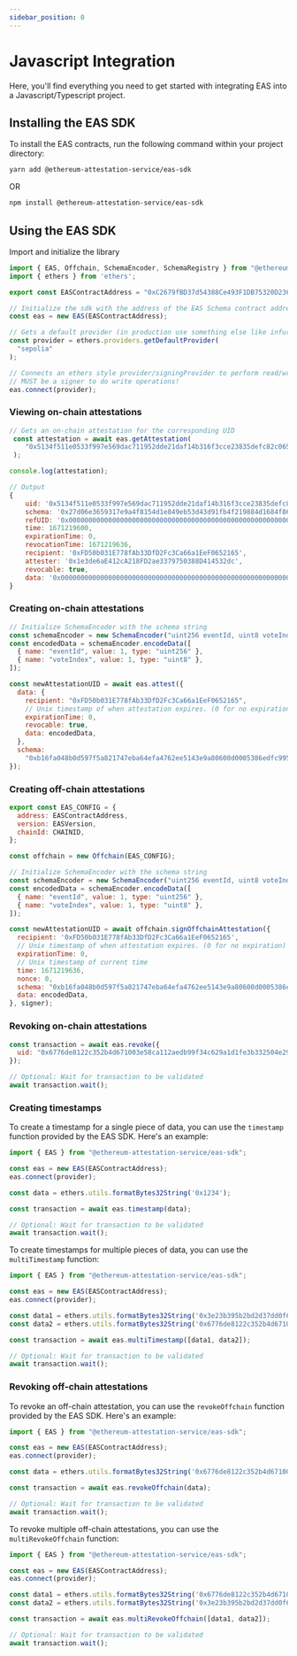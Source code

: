 ```yaml
---
sidebar_position: 0
---
```


# Javascript Integration

Here, you'll find everything you need to get started with integrating EAS into a Javascript/Typescript project.

## Installing the EAS SDK

To install the EAS contracts, run the following command within your project directory:

```bash 
yarn add @ethereum-attestation-service/eas-sdk 
```

OR

```bash 
npm install @ethereum-attestation-service/eas-sdk 
```

## Using the EAS SDK

Import and initialize the library

```javascript 
import { EAS, Offchain, SchemaEncoder, SchemaRegistry } from "@ethereum-attestation-service/eas-sdk";
import { ethers } from 'ethers';

export const EASContractAddress = "0xC2679fBD37d54388Ce493F1DB75320D236e1815e"; // Sepolia v0.26

// Initialize the sdk with the address of the EAS Schema contract address
const eas = new EAS(EASContractAddress);

// Gets a default provider (in production use something else like infura/alchemy)
const provider = ethers.providers.getDefaultProvider(
  "sepolia"
);

// Connects an ethers style provider/signingProvider to perform read/write functions.
// MUST be a signer to do write operations!
eas.connect(provider);
```

### Viewing on-chain attestations

```javascript 
// Gets an on-chain attestation for the corresponding UID
 const attestation = await eas.getAttestation(
    "0x5134f511e0533f997e569dac711952dde21daf14b316f3cce23835defc82c065"
 );

console.log(attestation);

// Output
{
    uid: '0x5134f511e0533f997e569dac711952dde21daf14b316f3cce23835defc82c065',
    schema: '0x27d06e3659317e9a4f8154d1e849eb53d43d91fb4f219884d1684f86d797804a',
    refUID: '0x0000000000000000000000000000000000000000000000000000000000000000',
    time: 1671219600,
    expirationTime: 0,
    revocationTime: 1671219636,
    recipient: '0xFD50b031E778fAb33DfD2Fc3Ca66a1EeF0652165',
    attester: '0x1e3de6aE412cA218FD2ae3379750388D414532dc',
    revocable: true,
    data: '0x0000000000000000000000000000000000000000000000000000000000000000'
}
```



### Creating on-chain attestations

```javascript 
// Initialize SchemaEncoder with the schema string
const schemaEncoder = new SchemaEncoder("uint256 eventId, uint8 voteIndex");
const encodedData = schemaEncoder.encodeData([
  { name: "eventId", value: 1, type: "uint256" },
  { name: "voteIndex", value: 1, type: "uint8" },
]);

const newAttestationUID = await eas.attest({
  data: {
    recipient: "0xFD50b031E778fAb33DfD2Fc3Ca66a1EeF0652165",
    // Unix timestamp of when attestation expires. (0 for no expiration)
    expirationTime: 0,
    revocable: true,
    data: encodedData,
  },
  schema:
    "0xb16fa048b0d597f5a821747eba64efa4762ee5143e9a80600d0005386edfc995",
});
```

### Creating off-chain attestations

```javascript 
export const EAS_CONFIG = {
  address: EASContractAddress,
  version: EASVersion,
  chainId: CHAINID,
};

const offchain = new Offchain(EAS_CONFIG);

// Initialize SchemaEncoder with the schema string
const schemaEncoder = new SchemaEncoder("uint256 eventId, uint8 voteIndex");
const encodedData = schemaEncoder.encodeData([
  { name: "eventId", value: 1, type: "uint256" },
  { name: "voteIndex", value: 1, type: "uint8" },
]);

const newAttestationUID = await offchain.signOffchainAttestation({
  recipient: '0xFD50b031E778fAb33DfD2Fc3Ca66a1EeF0652165',
  // Unix timestamp of when attestation expires. (0 for no expiration)
  expirationTime: 0,
  // Unix timestamp of current time
  time: 1671219636,
  nonce: 0,
  schema: "0xb16fa048b0d597f5a821747eba64efa4762ee5143e9a80600d0005386edfc995",
  data: encodedData,
}, signer);
```


### Revoking on-chain attestations

```javascript 
const transaction = await eas.revoke({
  uid: "0x6776de8122c352b4d671003e58ca112aedb99f34c629a1d1fe3b332504e2943a"
});

// Optional: Wait for transaction to be validated
await transaction.wait();
```

### Creating timestamps

To create a timestamp for a single piece of data, you can use the `timestamp` function provided by the EAS SDK. Here's an example:

```javascript
import { EAS } from "@ethereum-attestation-service/eas-sdk";

const eas = new EAS(EASContractAddress);
eas.connect(provider);

const data = ethers.utils.formatBytes32String('0x1234');

const transaction = await eas.timestamp(data);

// Optional: Wait for transaction to be validated
await transaction.wait();
```

To create timestamps for multiple pieces of data, you can use the `multiTimestamp` function:

```javascript
import { EAS } from "@ethereum-attestation-service/eas-sdk";

const eas = new EAS(EASContractAddress);
eas.connect(provider);

const data1 = ethers.utils.formatBytes32String('0x3e23b395b2bd2d37dd0f6e4148ac6b9e7ed22f2215107958f95cc1489e4e6289');
const data2 = ethers.utils.formatBytes32String('0x6776de8122c352b4d671003e58ca112aedb99f34c629a1d1fe3b332504e2943a');

const transaction = await eas.multiTimestamp([data1, data2]);

// Optional: Wait for transaction to be validated
await transaction.wait();
```

### Revoking off-chain attestations

To revoke an off-chain attestation, you can use the `revokeOffchain` function provided by the EAS SDK. Here's an example:

```javascript
import { EAS } from "@ethereum-attestation-service/eas-sdk";

const eas = new EAS(EASContractAddress);
eas.connect(provider);

const data = ethers.utils.formatBytes32String('0x6776de8122c352b4d671003e58ca112aedb99f34c629a1d1fe3b332504e2943a');

const transaction = await eas.revokeOffchain(data);

// Optional: Wait for transaction to be validated
await transaction.wait();
```

To revoke multiple off-chain attestations, you can use the `multiRevokeOffchain` function:

```javascript
import { EAS } from "@ethereum-attestation-service/eas-sdk";

const eas = new EAS(EASContractAddress);
eas.connect(provider);

const data1 = ethers.utils.formatBytes32String('0x6776de8122c352b4d671003e58ca112aedb99f34c629a1d1fe3b332504e2943a');
const data2 = ethers.utils.formatBytes32String('0x3e23b395b2bd2d37dd0f6e4148ac6b9e7ed22f2215107958f95cc1489e4e6289');

const transaction = await eas.multiRevokeOffchain([data1, data2]);

// Optional: Wait for transaction to be validated
await transaction.wait();
```


